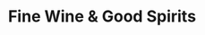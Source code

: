 ---
title: "Fine Wine & Good Spirits"
url: /carbondale/fine-wine-and-good-spirits/
shop: alcohol
---